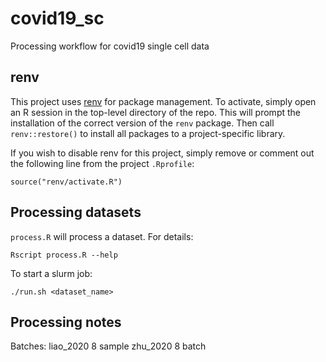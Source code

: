 # covid19_sc
Processing workflow for covid19 single cell data

## renv
This project uses [renv](https://rstudio.github.io/renv/articles/renv.html) for package management. 
To activate, simply open an R session in the top-level directory of the repo. This will prompt the 
installation of the correct version of the `renv` package. Then call `renv::restore()` to install 
all packages to a project-specific library. 

If you wish to disable renv for this project, simply remove or comment out the following line from 
the project `.Rprofile`: 
```
source("renv/activate.R")
```

## Processing datasets
`process.R` will process a dataset. For details: 
```
Rscript process.R --help
```

To start a slurm job: 
```
./run.sh <dataset_name>
```

## Processing notes
Batches: 
liao_2020 8 sample
zhu_2020 8 batch
